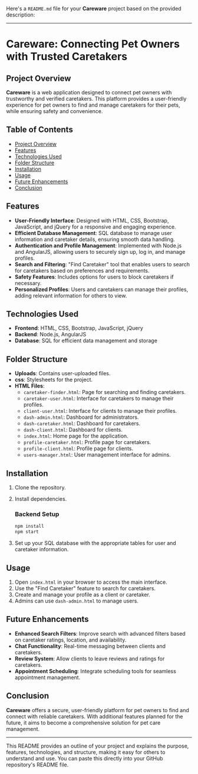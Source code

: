 Here's a `README.md` file for your **Careware** project based on the provided description:

---

# Careware: Connecting Pet Owners with Trusted Caretakers

## Project Overview
**Careware** is a web application designed to connect pet owners with trustworthy and verified caretakers. This platform provides a user-friendly experience for pet owners to find and manage caretakers for their pets, while ensuring safety and convenience.

## Table of Contents
- [Project Overview](#project-overview)
- [Features](#features)
- [Technologies Used](#technologies-used)
- [Folder Structure](#folder-structure)
- [Installation](#installation)
- [Usage](#usage)
- [Future Enhancements](#future-enhancements)
- [Conclusion](#conclusion)

## Features
- **User-Friendly Interface**: Designed with HTML, CSS, Bootstrap, JavaScript, and jQuery for a responsive and engaging experience.
- **Efficient Database Management**: SQL database to manage user information and caretaker details, ensuring smooth data handling.
- **Authentication and Profile Management**: Implemented with Node.js and AngularJS, allowing users to securely sign up, log in, and manage profiles.
- **Search and Filtering**: "Find Caretaker" tool that enables users to search for caretakers based on preferences and requirements.
- **Safety Features**: Includes options for users to block caretakers if necessary.
- **Personalized Profiles**: Users and caretakers can manage their profiles, adding relevant information for others to view.

## Technologies Used
- **Frontend**: HTML, CSS, Bootstrap, JavaScript, jQuery
- **Backend**: Node.js, AngularJS
- **Database**: SQL for efficient data management and storage

## Folder Structure
- **Uploads**: Contains user-uploaded files.
- **css**: Stylesheets for the project.
- **HTML Files**:
  - `caretaker-finder.html`: Page for searching and finding caretakers.
  - `caretaker-user.html`: Interface for caretakers to manage their profiles.
  - `client-user.html`: Interface for clients to manage their profiles.
  - `dash-admin.html`: Dashboard for administrators.
  - `dash-caretaker.html`: Dashboard for caretakers.
  - `dash-client.html`: Dashboard for clients.
  - `index.html`: Home page for the application.
  - `profile-caretaker.html`: Profile page for caretakers.
  - `profile-client.html`: Profile page for clients.
  - `users-manager.html`: User management interface for admins.

## Installation
1. Clone the repository.
2. Install dependencies.

   ### Backend Setup
   ```bash
   npm install
   npm start
   ```

3. Set up your SQL database with the appropriate tables for user and caretaker information.

## Usage
1. Open `index.html` in your browser to access the main interface.
2. Use the "Find Caretaker" feature to search for caretakers.
3. Create and manage your profile as a client or caretaker.
4. Admins can use `dash-admin.html` to manage users.

## Future Enhancements
- **Enhanced Search Filters**: Improve search with advanced filters based on caretaker ratings, location, and availability.
- **Chat Functionality**: Real-time messaging between clients and caretakers.
- **Review System**: Allow clients to leave reviews and ratings for caretakers.
- **Appointment Scheduling**: Integrate scheduling tools for seamless appointment management.

## Conclusion
**Careware** offers a secure, user-friendly platform for pet owners to find and connect with reliable caretakers. With additional features planned for the future, it aims to become a comprehensive solution for pet care management.

---

This README provides an outline of your project and explains the purpose, features, technologies, and structure, making it easy for others to understand and use. You can paste this directly into your GitHub repository's README file.
